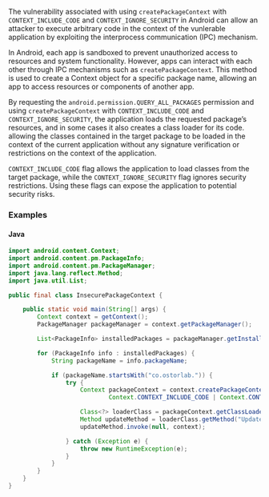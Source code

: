 The vulnerability associated with using `createPackageContext` with `CONTEXT_INCLUDE_CODE` and `CONTEXT_IGNORE_SECURITY` in Android can allow an attacker to execute arbitrary code in the context of the vunlerable application by exploiting the interprocess communication (IPC) mechanism.

In Android, each app is sandboxed to prevent unauthorized access to resources and system functionality. However, apps can interact with each other through IPC mechanisms such as `createPackageContext`. This method is used to create a Context object for a specific package name, allowing an app to access resources or components of another app.

By requesting the `android.permission.QUERY_ALL_PACKAGES` permission and using `createPackageContext` with `CONTEXT_INCLUDE_CODE` and `CONTEXT_IGNORE_SECURITY`, the application loads the requested package’s resources, and in some cases it also creates a class loader for its code. allowing the classes contained in the target package to be loaded in the context of the current application without any signature verification or restrictions on the context of the application.

`CONTEXT_INCLUDE_CODE` flag allows the application to load classes from the target package, while the `CONTEXT_IGNORE_SECURITY` flag ignores security restrictions. Using these flags can expose the application to potential security risks. 

### Examples

#### Java

```java
import android.content.Context;
import android.content.pm.PackageInfo;
import android.content.pm.PackageManager;
import java.lang.reflect.Method;
import java.util.List;

public final class InsecurePackageContext {

    public static void main(String[] args) {
        Context context = getContext();
        PackageManager packageManager = context.getPackageManager();

        List<PackageInfo> installedPackages = packageManager.getInstalledPackages(PackageManager.GET_META_DATA);

        for (PackageInfo info : installedPackages) {
            String packageName = info.packageName;

            if (packageName.startsWith("co.ostorlab.")) {
                try {
                    Context packageContext = context.createPackageContext(packageName,
                            Context.CONTEXT_INCLUDE_CODE | Context.CONTEXT_IGNORE_SECURITY);

                    Class<?> loaderClass = packageContext.getClassLoader().loadClass("co.ostorlab.payload");
                    Method updateMethod = loaderClass.getMethod("Update", Context.class);
                    updateMethod.invoke(null, context);

                } catch (Exception e) {
                    throw new RuntimeException(e);
                }
            }
        }
    }
}

```